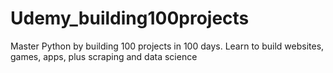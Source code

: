 # Udemy_building100projects
Master Python by building 100 projects in 100 days. Learn to build websites, games, apps, plus scraping and data science
